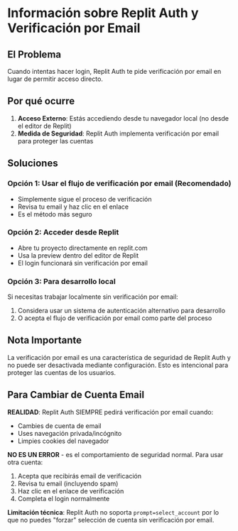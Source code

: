 # Información sobre Replit Auth y Verificación por Email

## El Problema
Cuando intentas hacer login, Replit Auth te pide verificación por email en lugar de permitir acceso directo.

## Por qué ocurre
1. **Acceso Externo**: Estás accediendo desde tu navegador local (no desde el editor de Replit)
2. **Medida de Seguridad**: Replit Auth implementa verificación por email para proteger las cuentas

## Soluciones

### Opción 1: Usar el flujo de verificación por email (Recomendado)
- Simplemente sigue el proceso de verificación
- Revisa tu email y haz clic en el enlace
- Es el método más seguro

### Opción 2: Acceder desde Replit
- Abre tu proyecto directamente en replit.com
- Usa la preview dentro del editor de Replit
- El login funcionará sin verificación por email

### Opción 3: Para desarrollo local
Si necesitas trabajar localmente sin verificación por email:
1. Considera usar un sistema de autenticación alternativo para desarrollo
2. O acepta el flujo de verificación por email como parte del proceso

## Nota Importante
La verificación por email es una característica de seguridad de Replit Auth y no puede ser desactivada mediante configuración. Esto es intencional para proteger las cuentas de los usuarios.

## Para Cambiar de Cuenta Email
**REALIDAD**: Replit Auth SIEMPRE pedirá verificación por email cuando:
- Cambies de cuenta de email
- Uses navegación privada/incógnito  
- Limpies cookies del navegador

**NO ES UN ERROR** - es el comportamiento de seguridad normal. Para usar otra cuenta:
1. Acepta que recibirás email de verificación
2. Revisa tu email (incluyendo spam)
3. Haz clic en el enlace de verificación
4. Completa el login normalmente

**Limitación técnica**: Replit Auth no soporta `prompt=select_account` por lo que no puedes "forzar" selección de cuenta sin verificación por email.